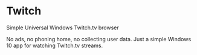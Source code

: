 # Twitch
Simple Universal Windows Twitch.tv browser

No ads, no phoning home, no collecting user data.  Just a simple Windows 10 app for watching Twitch.tv streams.
